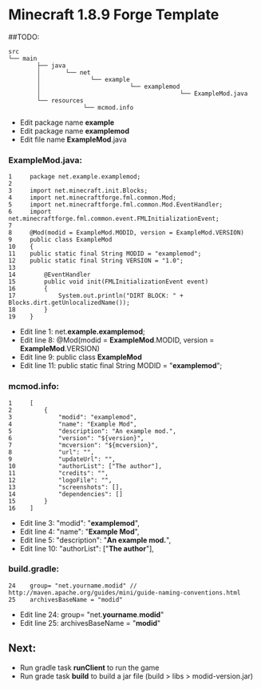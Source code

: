 # Minecraft 1.8.9 Forge Template

##TODO:

    src
    └── main
            ├── java
            │       └── net
            │              └── example
            │                         └── examplemod
            │                                       └── ExampleMod.java
            └── resources
                         └── mcmod.info

- Edit package name **example**
- Edit package name **examplemod**
- Edit file name **ExampleMod**.java

### ExampleMod.java:

    1     package net.example.examplemod;
    2
    3     import net.minecraft.init.Blocks;
    4     import net.minecraftforge.fml.common.Mod;
    5     import net.minecraftforge.fml.common.Mod.EventHandler;
    6     import net.minecraftforge.fml.common.event.FMLInitializationEvent;
    7
    8     @Mod(modid = ExampleMod.MODID, version = ExampleMod.VERSION)
    9     public class ExampleMod
    10    {
    11    public static final String MODID = "examplemod";
    12    public static final String VERSION = "1.0";
    13
    14        @EventHandler
    15        public void init(FMLInitializationEvent event)
    16        {
    17            System.out.println("DIRT BLOCK: " + Blocks.dirt.getUnlocalizedName());
    18        }
    19    }

- Edit line 1: net.**example.examplemod**;
- Edit line 8: @Mod(modid = **ExampleMod**.MODID, version = **ExampleMod**.VERSION)
- Edit line 9: public class **ExampleMod**
- Edit line 11: public static final String MODID = "**examplemod**";

### mcmod.info:

    1     [
    2         {
    3             "modid": "examplemod",
    4             "name": "Example Mod",
    5             "description": "An example mod.",
    6             "version": "${version}",
    7             "mcversion": "${mcversion}",
    8             "url": "",
    9             "updateUrl": "",
    10            "authorList": ["The author"],
    11            "credits": "",
    12            "logoFile": "",
    13            "screenshots": [],
    14            "dependencies": []
    15        }
    16    ]

- Edit line 3: "modid": "**examplemod**",
- Edit line 4: "name": "**Example Mod**",
- Edit line 5: "description": "**An example mod.**",
- Edit line 10: "authorList": \["**The author**"\],

### build.gradle:

    24    group= "net.yourname.modid" // http://maven.apache.org/guides/mini/guide-naming-conventions.html
    25    archivesBaseName = "modid"

- Edit line 24: group= "net.**yourname**.**modid**"
- Edit line 25: archivesBaseName = "**modid**"

## Next:
- Run gradle task **runClient** to run the game
- Run grade task **build** to build a jar file (build > libs > modid-version.jar)